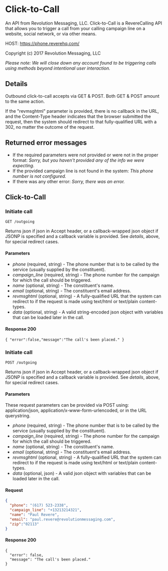 # Click-to-Call

An API from Revolution Messaging, LLC. Click-to-Call is a RevereCalling API that allows you to trigger a call from your calling campaign line on a website, social network, or via other means.

HOST: https://phone.reverehq.com/

Copyright (c) 2017 Revolution Messaging, LLC

*_Please note_: We will close down any account found to be triggering calls using methods beyond intentional user interaction.*

## Details

Outbound click-to-call accepts via GET & POST. Both GET & POST amount to the same action.

If the "revmsghtml" parameter is provided, there is no callback in the URL, and the Content-Type header indicates that the browser submitted the request, then the system should redirect to that fully-qualified URL with a 302, no matter the outcome of the request.

## Returned error messages

* If the required parameters were not provided or were not in the proper format: _Sorry, but you haven't provided any of the info we were expecting._
* If the provided campaign line is not found in the system: _This phone number is not configured._
* If there was any other error: _Sorry, there was an error._

## Click-to-Call

### Initiate call

```
GET /outgoing
```

Returns json if json in Accept header, or a callback-wrapped json object if JSONP is specified and a callback variable is provided. See _details_, above, for special redirect cases.

#### Parameters

- *phone* (required, string) - The phone number that is to be called by the service (usually supplied by the constituent).
- *campaign_line* (required, string) - The phone number for the campaign for which the call should be triggered.
- *name* (optional, string) - The constituent's name.
- *email* (optional, string) - The constituent's email address.
- *revmsghtml* (optional, string) - A fully-qualified URL that the system can redirect to if the request is made using text/html or text/plain content-types.
- *data* (optional, string) - A valid string-encoded json object with variables that can be loaded later in the call.

#### Response 200

```
{ "error":false,"message":"The call's been placed." }
```

### Initiate call

```
POST /outgoing
```

Returns json if json in Accept header, or a callback-wrapped json object if JSONP is specified and a callback variable is provided. See _details_, above, for special redirect cases.

#### Parameters

These request parameters can be provided via POST using: application/json, application/x-www-form-urlencoded, or in the URL querystring.

- *phone* (required, string) - The phone number that is to be called by the service (usually supplied by the constituent).
- *campaign_line* (required, string) - The phone number for the campaign for which the call should be triggered.
- *name* (optional, string) - The constituent's name.
- *email* (optional, string) - The constituent's email address.
- *revmsghtml* (optional, string) - A fully-qualified URL that the system can redirect to if the request is made using text/html or text/plain content-types.
- *data* (optional, json) - A valid json object with variables that can be loaded later in the call.

#### Request

```json
{
  "phone": "(617) 523-2338",
  "campaign_line": "+13213214321",
  "name": "Paul Revere",
  "email": "paul.revere@revolutionmessaging.com",
  "zip":"02113"
}
```

#### Response 200

```
{
  "error": false,
  "message": "The call's been placed."
}
```
